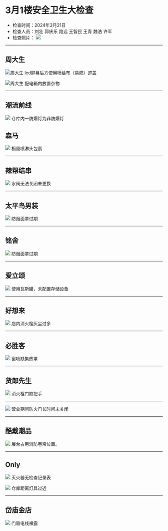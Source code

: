 # 3月1楼安全卫生大检查
- 检查时间：2024年3月21日
- 检查人员：刘壮 郭庆乐 路远 王智民 王青 魏浩 许军
- 检查照片：
 ![](/inspection-img/m3/2m-1f-inspection-person.jpg)
---
## 周大生
![周大生](/inspection-img/m3/2m-1f-1.jpg)
led屏幕后方使用喷绘布（易燃）遮盖

![周大生](/inspection-img/m3/2m-1f-2.jpg)
配电箱内放置杂物

---

## 潮流前线
![](/inspection-img/m3/2m-1f-3.jpg)
仓库内一防爆灯为非防爆灯

## 森马
![](/inspection-img/m3/2m-1f-4.jpg)
橱窗喷淋头包裹

---

## 辣帮结串
![](/inspection-img/m3/2m-1f-5.jpg)
水阀无法关闭未更换

---

## 太平鸟男装
![](/inspection-img/m3/2m-1f-6.jpg)
防烟面罩过期

---

## 铭舍
![](/inspection-img/m3/2m-1f-8.jpg)
防烟面罩过期

---

## 爱立颂
![](/inspection-img/m3/2m-1f-9.jpg)
使用瓦斯罐，未配置存储设备

---

## 好想来
![](/inspection-img/m3/2m-1f-10.jpg)
店内消火栓灰尘过多

---

## 必胜客
![](/inspection-img/m3/2m-1f-11.jpg)
窗喷缺集热罩

---

## 货郎先生
![](/inspection-img/m3/2m-1f-12.jpg)
消火栓门缺把手

---

![](/inspection-img/m3/2m-1f-13.jpg)
营业期间防火门长时间未关闭

---

## 酷戴潮品
![](/inspection-img/m3/2m-1f-14.jpg)
展台占用消防卷帘位置。

---

## Only
![](/inspection-img/m3/2m-1f-15.jpg)
灭火器无检查记录表

![](/inspection-img/m3/2m-1f-16.jpg)
仓库距离灯具过近

---

## 岱庙金店
![](/inspection-img/m3/2m-1f-17.jpg)
门吸电线裸露




